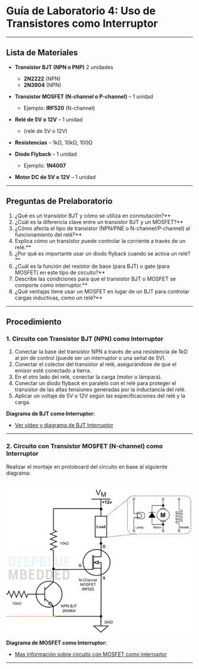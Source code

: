 # Guía de Laboratorio 4: Uso de Transistores como Interruptor

---

## Lista de Materiales

- **Transistor BJT (NPN o PNP)** 2 unidades
  - **2N2222** (NPN)
  - **2N3904** (NPN)

- **Transistor MOSFET (N-channel o P-channel)** – 1 unidad
  - Ejemplo: **IRF520** (N-channel)
  
- **Relé de 5V o 12V** – 1 unidad  
  - (relé de 5V o 12V)  
  
- **Resistencias** – 1kΩ, 10kΩ, 100Ω  

- **Diodo Flyback** – 1 unidad  
  - Ejemplo: **1N4007**  
  
- **Motor DC de 5V o 12V** – 1 unidad 

---

## Preguntas de Prelaboratorio

1. ¿Qué es un transistor BJT y cómo se utiliza en conmutación?**
2. ¿Cuál es la diferencia clave entre un transistor BJT y un MOSFET?**
3. ¿Cómo afecta el tipo de transistor (NPN/PNE o N-channel/P-channel) al funcionamiento del relé?**
4. Explica cómo un transistor puede controlar la corriente a través de un relé.**
5. ¿Por qué es importante usar un diodo flyback cuando se activa un relé?**
6. ¿Cuál es la función del resistor de base (para BJT) o gate (para MOSFET) en este tipo de circuito?**
7. Describe las condiciones para que el transistor BJT o MOSFET se comporte como interruptor.**
8. ¿Qué ventajas tiene usar un MOSFET en lugar de un BJT para controlar cargas inductivas, como un relé?**

---

## Procedimiento

### 1. Circuito con Transistor BJT (NPN) como Interruptor

1. Conectar la base del transistor NPN a través de una resistencia de 1kΩ al pin de control (puede ser un interruptor o una señal de 5V).
2. Conectar el colector del transistor al relé, asegurándose de que el emisor esté conectado a tierra.
3. En el otro lado del relé, conectar la carga (motor o lámpara).
4. Conectar un diodo flyback en paralelo con el relé para proteger el transistor de las altas tensiones generadas por la inductancia del relé.
5. Aplicar un voltaje de 5V o 12V según las especificaciones del relé y la carga.

**Diagrama de BJT como Interruptor:**  
- [Ver video y diagrama de BJT Interruptor](https://www.youtube.com/watch?v=gI-wHhH41_8)

---

### 2. Circuito con Transistor MOSFET (N-channel) como Interruptor

Realizar el montaje en protoboard del circuito en base al siguiente diagrama:

![Diagrama de circuito](DiagMosfet.png)

**Diagrama de MOSFET como Interruptor:**  
- [Mas información sobre circuito con MOSFET como interruptor](https://deepbluembedded.com/arduino-mosfet-switch-n-channel-irf520-pwm-tutorial/)

---



